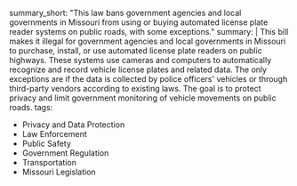 summary_short: "This law bans government agencies and local governments in Missouri from using or buying automated license plate reader systems on public roads, with some exceptions."
summary: |
  This bill makes it illegal for government agencies and local governments in Missouri to purchase, install, or use automated license plate readers on public highways. These systems use cameras and computers to automatically recognize and record vehicle license plates and related data. The only exceptions are if the data is collected by police officers' vehicles or through third-party vendors according to existing laws. The goal is to protect privacy and limit government monitoring of vehicle movements on public roads.
tags:
  - Privacy and Data Protection
  - Law Enforcement
  - Public Safety
  - Government Regulation
  - Transportation
  - Missouri Legislation
